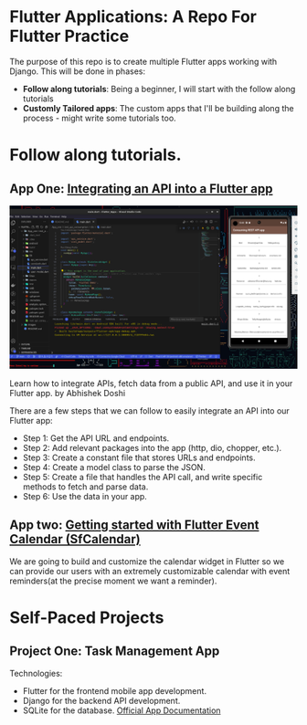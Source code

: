 # Flutter Applications: A Repo For Flutter Practice

<p>
The purpose of this repo is to create multiple Flutter apps working with Django.
This will be done in phases:
</p>

* <b>Follow along tutorials</b>: Being a beginner, I will start with the follow along tutorials
* <b>Customly Tailored apps</b>: The custom apps that I'll be building along the process - might write some tutorials too.
# Follow along tutorials.

## App One: [Integrating an API into a Flutter app](https://blog.codemagic.io/rest-api-in-flutter/)
![image](/images/app_one.png)
<p>Learn how to integrate APIs, fetch data from a public API, and use it in your Flutter app. by Abhishek Doshi </p>
<p>There are a few steps that we can follow to easily integrate an API into our Flutter app:</p>

* Step 1: Get the API URL and endpoints.
* Step 2: Add relevant packages into the app (http, dio, chopper, etc.).
* Step 3: Create a constant file that stores URLs and endpoints.
* Step 4: Create a model class to parse the JSON.
* Step 5: Create a file that handles the API call, and write specific methods to fetch and parse data.
* Step 6: Use the data in your app.

## App two: [Getting started with Flutter Event Calendar (SfCalendar)](https://help.syncfusion.com/flutter/calendar/getting-started)
<p>We are going to build and customize the calendar widget in Flutter so we can provide our users with an extremely customizable calendar with event reminders(at the precise moment we want a reminder).</p>

# Self-Paced Projects
## Project One: Task Management App

Technologies:
* Flutter for the frontend mobile app development.
* Django for the backend API development.
* SQLite for the database.
[Official App Documentation](/project_one/task_management/README.md)